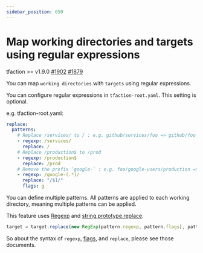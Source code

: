 ```yaml
---
sidebar_position: 650
---
```


# Map working directories and targets using regular expressions

tfaction >= v1.9.0 [#1902](https://github.com/suzuki-shunsuke/tfaction/pull/1902) [#1879](https://github.com/suzuki-shunsuke/tfaction/issues/1879)

You can map `working directories` with `targets` using regular expressions.

You can configure regular expressions in `tfaction-root.yaml`.
This setting is optional.

e.g. tfaction-root.yaml:

```yaml
replace:
  patterns:
    # Replace /services/ to / : e.g. github/services/foo => github/foo
    - regexp: /services/
      replace: /
    # Replace /production$ to /prod
    - regexp: /production$
      replace: /prod
    # Remove the prefix `google-` : e.g. foo/google-users/production => foo/users/prod
    - regexp: /google-(.*)/
      replace: "/$1/"
      flags: g
```

You can define multiple patterns.
All patterns are applied to each working directory, meaning multiple patterns can be applied.

This feature uses [Regexp](https://developer.mozilla.org/en-US/docs/Web/JavaScript/Reference/Global_Objects/RegExp) and [string.prototype.replace](https://developer.mozilla.org/en-US/docs/Web/JavaScript/Reference/Global_Objects/String/replace).

```js
target = target.replace(new RegExp(pattern.regexp, pattern.flags), pattern.replace);
```

So about the syntax of `regexp`, [flags](https://developer.mozilla.org/en-US/docs/Web/JavaScript/Guide/Regular_expressions#advanced_searching_with_flags), and `replace`, please see those documents.

